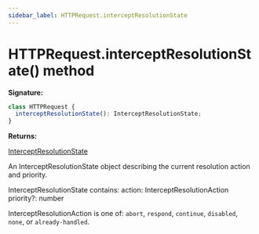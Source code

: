 ```yaml
---
sidebar_label: HTTPRequest.interceptResolutionState
---
```


# HTTPRequest.interceptResolutionState() method

**Signature:**

```typescript
class HTTPRequest {
  interceptResolutionState(): InterceptResolutionState;
}
```

**Returns:**

[InterceptResolutionState](./puppeteer.interceptresolutionstate.md)

An InterceptResolutionState object describing the current resolution action and priority.

InterceptResolutionState contains: action: InterceptResolutionAction priority?: number

InterceptResolutionAction is one of: `abort`, `respond`, `continue`, `disabled`, `none`, or `already-handled`.
